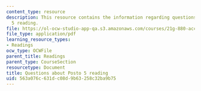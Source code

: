 ```yaml
---
content_type: resource
description: This resource contains the information regarding questions about posto
  5 reading.
file: https://ol-ocw-studio-app-qa.s3.amazonaws.com/courses/21g-880-accelerated-introductory-portuguese-for-spanish-speakers-fall-2013/563a076c631dc08d9b63258c32ba9b75_MIT21G_880F13_readquest1.pdf
file_type: application/pdf
learning_resource_types:
- Readings
ocw_type: OCWFile
parent_title: Readings
parent_type: CourseSection
resourcetype: Document
title: Questions about Posto 5 reading
uid: 563a076c-631d-c08d-9b63-258c32ba9b75
---
```

